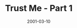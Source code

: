 ---
layout: message
category: message
series: "Trust Me"
title: "Trust Me - Part 1 "
date: 2001-03-10
audio-description: "What does real trust feel like? "
audio: ""
audio-title: "Trust Me - Part 1 "
audio-duration: "&#58;"
---